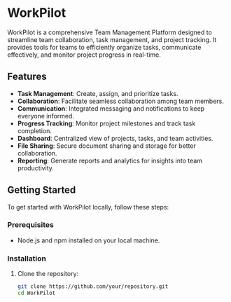 # WorkPilot

WorkPilot is a comprehensive Team Management Platform designed to streamline team collaboration, task management, and project tracking. It provides tools for teams to efficiently organize tasks, communicate effectively, and monitor project progress in real-time.

## Features

- **Task Management**: Create, assign, and prioritize tasks.
- **Collaboration**: Facilitate seamless collaboration among team members.
- **Communication**: Integrated messaging and notifications to keep everyone informed.
- **Progress Tracking**: Monitor project milestones and track task completion.
- **Dashboard**: Centralized view of projects, tasks, and team activities.
- **File Sharing**: Secure document sharing and storage for better collaboration.
- **Reporting**: Generate reports and analytics for insights into team productivity.

## Getting Started

To get started with WorkPilot locally, follow these steps:

### Prerequisites

- Node.js and npm installed on your local machine.

### Installation

1. Clone the repository:

   ```bash
   git clone https://github.com/your/repository.git
   cd WorkPilot
   ```

